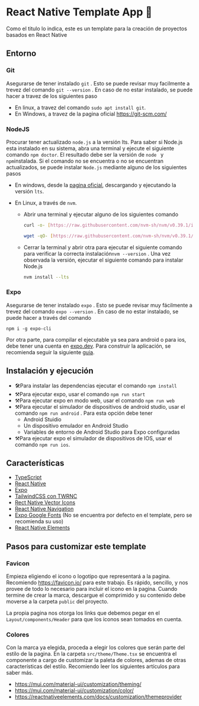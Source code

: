 # React Native Template App :mobile_phone_off:

Como el titulo lo indica, este es un template para la creación de proyectos basados en React Native

## Entorno

### Git

Asegurarse de tener instalado `git` . Esto se puede revisar muy facilmente a trevez del comando `git --version` . En caso de no estar instalado, se puede hacer a travez de los siguientes paso

- En linux, a travez del comando `sudo apt install git`.
- En Windows, a travez de la pagina oficial https://git-scm.com/

### NodeJS

Procurar tener actualizado `node.js` a la versión lts. Para saber si Node.js esta instalado en su sistema, abra una terminal y ejecute el siguiente comando `npm doctor`. El resultado debe ser la versión de `node ` y `npm`instalada. Si el comando no se encuentra o no se encuentran actualizados, se puede instalar `Node.js` mediante alguno de los siguientes pasos

- En windows, desde la [pagina oficial](https://nodejs.org/en/), descargando y ejecutando la versión `lts`.

- En Linux, a través de `nvm`.

  - Abrir una terminal y ejecutar alguno de los siguientes comando

    ```bash
    curl -o- [https://raw.githubusercontent.com/nvm-sh/nvm/v0.39.1/install.sh](https://raw.githubusercontent.com/nvm-sh/nvm/v0.39.1/install.sh) | bash
    ```

    ```bash
    wget -qO- [https://raw.githubusercontent.com/nvm-sh/nvm/v0.39.1/install.sh](https://raw.githubusercontent.com/nvm-sh/nvm/v0.39.1/install.sh) | bash
    ```

  - Cerrar la terminal y abrir otra para ejecutar el siguiente comando para verificar la correcta instalación`nvm --version` . Una vez observada la versión, ejecutar el siguiente comando para instalar Node.js

    ```bash
    nvm install --lts
    ```

### Expo

Asegurarse de tener instalado `expo` . Esto se puede revisar muy fácilmente a trevez del comando `expo --version` . En caso de no estar instalado, se puede hacer a través del comando

```
npm i -g expo-cli
```

Por otra parte, para compilar el ejecutable ya sea para android o para ios, debe tener una cuenta en [expo.dev](https://expo.dev/). Para construir la aplicación, se recomienda seguir la siguiente [guia](https://docs.expo.dev/classic/building-standalone-apps/).

## Instalación y ejecución

- 🛠Para instalar las dependencias ejecutar el comando `npm install`
- ⚒Para ejecutar expo, usar el comando `npm run start`
- ⚒Para ejecutar expo en modo web, usar el comando `npm run web`
- ⚒Para ejecutar el simulador de dispositivos de android studio, usar el comando `npm run android` . Para esta opción debe tener
  - Android Stuidio
  - Un dispositivo emulador en Android Studio
  - Variables de entorno de Android Studio para Expo configuradas
- ⚒Para ejecutar expo el simulador de dispositivos de IOS, usar el comando `npm run ios`. 

## Características

- [TypeScript](https://www.typescriptlang.org/)
- [React Native](https://reactnative.dev/)
- [Expo](https://expo.dev/)
- [TailwindCSS con TWRNC](https://github.com/jaredh159/tailwind-react-native-classnames)
- [Rect Native Vector Icons](https://github.com/oblador/react-native-vector-icons)
- [React Native Navigation](https://reactnavigation.org/)
- [Expo Google Fonts](https://docs.expo.dev/guides/using-custom-fonts/) (No se encuentra por defecto en el template, pero se recomienda su uso)
- [React Native Elements](https://reactnativeelements.com/)

## Pasos para customizar este template

### Favicon

Empieza eligiendo el icono o logotipo que representará a la pagina. Recomiendo https://favicon.io/ para este trabajo. Es rápido, sencillo, y nos provee de todo lo necesario para incluir el icono en la pagina. Cuando termine de crear la marca, descargue el comprimido y su contenido debe moverse a la carpeta `public` del proyecto. 

La propia pagina nos otorga los links que debemos pegar en el `Layout/components/Header` para que los iconos sean tomados en cuenta.

### Colores

Con la marca ya elegida, proceda a elegir los colores que serán parte del estilo de la pagina. En la carpeta `src/theme/Theme.tsx` se encuentra el componente a cargo de customizar la paleta de colores, ademas de otras características del estilo. Recomiendo leer los siguientes artículos para saber más.

- https://mui.com/material-ui/customization/theming/
- https://mui.com/material-ui/customization/color/
- https://reactnativeelements.com/docs/customization/themeprovider